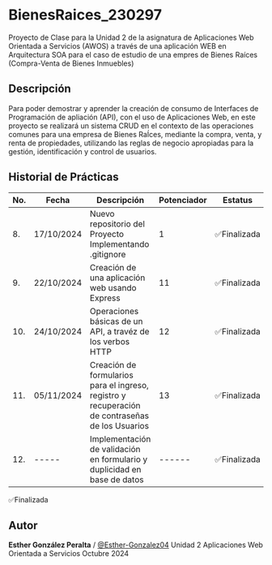 # BienesRaices_230297
Proyecto de Clase para la Unidad 2 de la asignatura de Aplicaciones Web Orientada a Servicios (AWOS) a través de una aplicación WEB en Arquitectura SOA para el caso de estudio de una empres de Bienes Raíces (Compra-Venta de Bienes Inmuebles)

## Descripción 

Para poder demostrar y aprender la creación de consumo de Interfaces de Programación de apliación (API), con el uso de Aplicaciones Web, en este proyecto se realizará un sistema CRUD  en el contexto de las operaciones comunes para una empresa de Bienes RaÍces, mediante la compra, venta, y renta de propiedades, utilizando las reglas de negocio apropiadas para la gestión, identificación y control de usuarios.

## Historial de Prácticas
|No.|Fecha|Descripción|Potenciador|Estatus|
|--|--|--|--|--|
|8.|17/10/2024|Nuevo repositorio del Proyecto Implementando .gitignore|1|✅Finalizada|
|9.|22/10/2024|Creación de una aplicación web usando Express|11|✅Finalizada|
|10.|24/10/2024|Operaciones básicas de un API, a travéz de los verbos HTTP|12|✅Finalizada|
|11.|05/11/2024|Creación de formularios para el ingreso, registro y recuperación de contraseñas de los Usuarios|13|✅Finalizada|
|12.|-----|Implementación de validación en formulario y duplicidad en base de datos|------|✅Finalizada|

✅Finalizada

## Autor

**Esther González Peralta** / [@Esther-Gonzalez04](https://github.com/Esther-Gonzalez04)
Unidad 2
Aplicaciones Web Orientada a Servicios
Octubre 2024